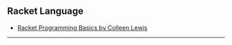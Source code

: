 
## Racket Language

* [Racket Programming Basics by Colleen Lewis](./racket-programming--colleen-lewis.md)

---
